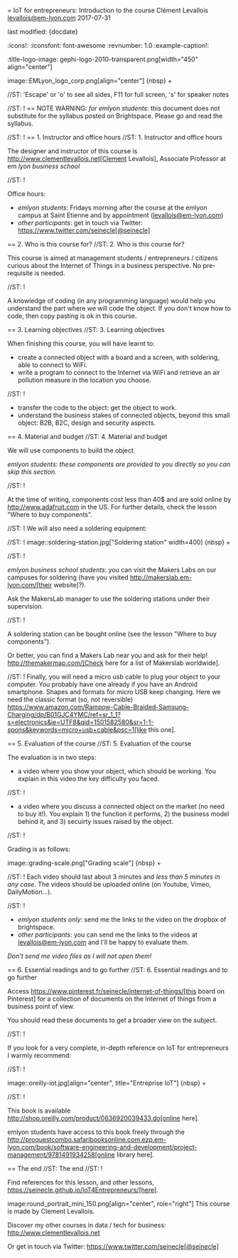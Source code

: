 = IoT for entrepreneurs: Introduction to the course
Clément Levallois <levallois@em-lyon.com>
2017-07-31

last modified: {docdate}

:icons!:
:iconsfont:   font-awesome
:revnumber: 1.0
:example-caption!:

:title-logo-image: gephi-logo-2010-transparent.png[width="450" align="center"]

image::EMLyon_logo_corp.png[align="center"]
{nbsp} +

//ST: 'Escape' or 'o' to see all sides, F11 for full screen, 's' for speaker notes

//ST: !
== NOTE
WARNING: *for emlyon students*: this document does not substitute for the syllabus posted on Brightspace. Please go and read the syllabus.

//ST: !
== 1. Instructor and office hours
//ST: 1. Instructor and office hours

The designer and instructor of this course is http://www.clementlevallois.net[Clement Levallois], Associate Professor at em *lyon business school*

//ST: !

Office hours:

- *emlyon students*: Fridays morning after the course at the emlyon campus at Saint Etienne and by appointment (levallois@em-lyon.com)
- *other participants*: get in touch via Twitter: https://www.twitter.com/seinecle[@seinecle]


== 2. Who is this course for?
//ST: 2. Who is this course for?

This course is aimed at management students / entrepreneurs / citizens curious about the Internet of Things in a business perspective.
No pre-requisite is needed.

//ST: !

A knowledge of coding (in any programming language) would help you understand the part where we will code the object.
If you don't know how to code, then copy pasting is ok in this course.


== 3. Learning objectives
//ST: 3. Learning objectives

When finishing this course, you will have learnt to:

- create a connected object with a board and a screen, with soldering, able to connect to WiFi.
- write a program to connect to the Internet via WiFi and retrieve an air pollution measure in the location you choose.

//ST: !

- transfer the code to the object: get the object to work.
- understand the business stakes of connected objects, beyond this small object: B2B, B2C, design and security aspects.

== 4. Material and budget
//ST: 4. Material and budget

We will use components to build the object.

*emlyon students: these components are provided to you directly so you can skip this section.*

//ST: !

At the time of writing, components cost less than 40$ and are sold online by http://www.adafruit.com in the US.
For further details, check the lesson "Where to buy components".

//ST: !
We will also need a soldering equipment:

//ST: !
image::soldering-station.jpg["Soldering station" width=400]
{nbsp} +


//ST: !

*emlyon business school students*: you can visit the Makers Labs on our campuses for soldering (have you visited http://makerslab.em-lyon.com/[their website]?).

Ask the MakersLab manager to use the soldering stations under their supervision.

//ST: !

A soldering station can be bought online (see the lesson "Where to buy components").

Or better, you can find a Makers Lab near you and ask for their help! http://themakermap.com/[Check here for a list of Makerslab worldwide].

//ST: !
Finally, you will need a micro usb cable to plug your object to your computer. You probably have one already if you have an Android smartphone. Shapes and formats for micro USB keep changing. Here we need the classic format (so, not reversible) https://www.amazon.com/Rampow-Cable-Braided-Samsung-Charging/dp/B01GJC4YMC/ref=sr_1_1?s=electronics&ie=UTF8&qid=1501582580&sr=1-1-spons&keywords=micro+usb+cable&psc=1[like this one].

== 5. Evaluation of the course
//ST: 5. Evaluation of the course

The evaluation is in two steps:

- a video where you show your object, which should be working. You explain in this video the key difficulty you faced.

//ST: !
- a video where you discuss a connected object on the market (no need to buy it!). You explain 1) the function it performs, 2) the business model behind it, and 3) secuirty issues raised by the object.

//ST: !


Grading is as follows:

image::grading-scale.png["Grading scale"]
{nbsp} +


//ST: !
Each video should last about 3 minutes and *less than 5 minutes in any case*.
The videos should be uploaded online (on Youtube, Vimeo, DailyMotion...).

//ST: !
- *emlyon students only*: send me the links to the video on the dropbox of brightspace.
- *other participants*: you can send me the links to the videos at levallois@em-lyon.com and I'll be happy to evaluate them.

*Don't send me video files as I will not open them!*


== 6. Essential readings and to go further
//ST: 6. Essential readings and to go further

Access https://www.pinterest.fr/seinecle/internet-of-things/[this board on Pinterest] for a collection of documents on the Internet of things from a business point of view.

You should read these documents to get a broader view on the subject.

//ST: !

If you look for a very complete, in-depth reference on IoT for entrepreneurs I warmly recommend:

//ST: !

image::oreilly-iot.jpg[align="center", title="Entreprise IoT"]
{nbsp} +

//ST: !

This book is available http://shop.oreilly.com/product/0636920039433.do[online here].

emlyon students have access to this book freely through the http://proquestcombo.safaribooksonline.com.ezp.em-lyon.com/book/software-engineering-and-development/project-management/9781491934258[online library here].

== The end
//ST: The end
//ST: !

Find references for this lesson, and other lessons, https://seinecle.github.io/IoT4Entrepreneurs/[here].

image:round_portrait_mini_150.png[align="center", role="right"]
This course is made by Clement Levallois.

Discover my other courses in data / tech for business: http://www.clementlevallois.net

Or get in touch via Twitter: https://www.twitter.com/seinecle[@seinecle]
